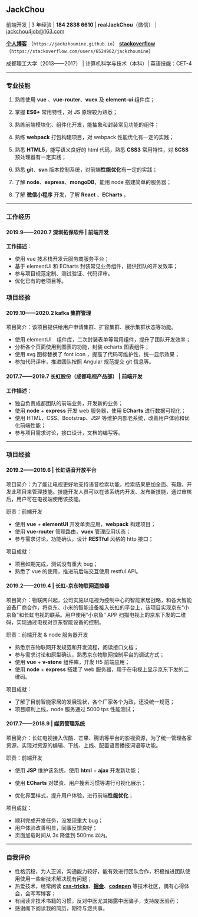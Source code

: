 ## JackChou

前端开发 | 3 年经验 | **184 2838 6610** | **realJackChou**（微信） | jackchou4job@163.com

**[个人博客](https://jackzhoumine.github.io/)** （`https://jackzhoumine.github.io`） **[stackoverflow](https://stackoverflow.com/users/6524962/jackzhoumine)**（`https://stackoverflow.com/users/6524962/jackzhoumine`）

成都理工大学（2013——2017） | 计算机科学与技术（本科）| 英语技能：CET-4

---

### 专业技能

1. 熟练使用 **vue** 、**vue-router**、**vuex** 及 **element-ui** 组件库；

2. 掌握 **ES6+** 常用特性，对 JS 原理较为熟悉；

3. 熟练前端模块化、组件化开发，能抽象和封装常见功能的组件；

4. 熟练 **webpack** 打包构建项目，对 webpack 性能优化有一定的实践；

5. 熟悉 **HTML5**，能写语义良好的 html 代码，熟悉 **CSS3** 常用特性，对 **SCSS** 预处理器有一定实践；

6. 熟悉 **git**、**svn** 版本控制系统，对前端**性能优化**有一定的实践；

7. 了解 **node**、**express**、**mongoDB**，能用 node 搭建简单的服务器；

8. 了解 **微信小程序** 开发，了解 **React** 、**ECharts** 。

---

### 工作经历

#### 2019.9——2020.7 深圳拓保软件 | 前端开发

**工作描述**：

- 使用 vue 技术栈开发云服务商服务平台；
- 基于 elementUI 和 ECharts 封装常见业务组件，提供团队的开发效率；
- 参与项目规范定制、测试验证、代码评审。
- 优化已有的老项目等。

### 项目经验

#### 2019.10——2020.2 kafka 集群管理

项目简介：该项目提供给用户申请集群、扩容集群、展示集群状态等功能。

- 使用 elementUI　组件库，二次封装表单等常用组件，提升了团队开发效率；
- 分析各个页面使用到图表的功能，封装 echarts 图表组件；
- 使用 svg 图标替换了 font icon ，提高了代码可维护性，统一显示效果；
- 参加代码评审，推进团队按照 Angular 规范提交 git 信息等。

#### 2017.7——2019.7 长虹股份（成都电视产品部） | 前端开发

**工作描述**：

- 独自负责成都团队的前端业务，开发新的业务；
- 使用 **node** + **express** 开发 web 服务器，使用 **ECharts** 进行数据可视化；
- 使用 HTML、CSS、Bootstrap、JSP 等维护内部老系统，改善用户体验和优化前端性能；
- 参与项目需求讨论，接口设计，文档的编写等。

---

### 项目经验

#### 2019.2——2019.6 | 长虹语音开放平台

项目简介：为了能让电视更好地支持语音检索功能，检索结果更加全面、有趣，开发此项目来管理技能。技能开发人员可以在该系统内开发、发布新技能，通过审核后，用户可在电视端使用该技能。

职责：前端开发

- 使用 **vue** + **elementUI** 开发单页应用，**webpack** 构建项目；
- 使用 **vue-router** 管理路由，**vuex** 管理应用状态；
- 参与需求讨论，功能确认，设计 **RESTful** 风格的 http 接口；

项目成就：

- 项目如期完成，测试没有重大 bug；
- 熟悉了 vue 的使用，推进前后端交互使用 restful API。

#### 2019.2——2019.4 | 长虹-京东物联网遥控器

项目简介：物联网兴起，公司实施以电视为控制中心的智能家居战略，和各大智能设备厂商合作，将京东、小米的智能设备接入长虹的平台上，该项目实现京东“小京鱼”和长虹电视的联系。用户使用“小京鱼” APP 扫描电视上的京东下发的二维码，实现通过电视对京东智能设备的控制。

职责：前端开发 & node 服务器开发

- 熟悉京东物联网开发规范和开发流程，阅读接口文档；
- 参与需求讨论和原型确认，熟悉京东物联网控制平台的调试方式；
- 使用 **vue** + **v-stone** 组件库，开发 H5 前端应用；
- 使用 **node** + **express** 搭建了 web 服务器，用于在电视上显示京东下发的二维码。

项目成就：

- 了解了目前智能家居的发展现状，各个厂家各个为政，还没统一规范；
- 项目顺利上线，node 服务通过 5000 tps 性能测试；

#### 2017.7——2018.9 | 媒资管理系统

项目简介：长虹电视接入优酷、芒果、腾讯等平台的影视资源，为了统一管理各家资源，实现对资源的编辑、下线、上线、配置语音播报词语等功能。

职责：前端开发

- 使用 **JSP** 维护该系统，使用 **html** + **ajax** 开发新功能；

- 使用 **ECharts** 对媒资、用户搜索习惯等进行可视化展示；

- 优化界面样式，提升用户体验，进行前端**性能优化**；

项目成就：

- 顺利完成开发任务，没发现重大 bug；
- 用户体验改善明显，同事反馈良好；
- 页面加载时间从 3s 降低到 500ms 以内。

---

### 自我评价

- 性格沉稳，为人正派，沟通能力较好，能有效进行团队合作，积极推进团队使用使用一些新技术解决现有问题；
- 热爱技术，经常阅读 **[css-tricks](https://css-tricks.com/)**、**[掘金](https://juejin.im/timeline)**、**[codepen](https://codepen.io/)** 等技术社区，偶有心得体会，会写写博客；
- 有阅读非技术书籍的习惯，反对中医尤其揭露中医骗子，支持废医验药；
- 感谢阁下阅读我的简历，期待与您共事。

